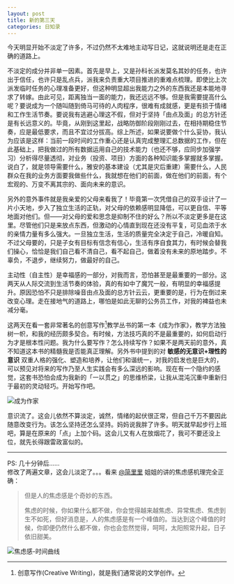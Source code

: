 ```yaml
---
layout: post
title: 新的第三天
categories: 日知录
---
```


今天明显开始不淡定了许多，不过仍然不太难地主动写日记，这就说明还是走在正确的道路上。

不淡定的成分并非单一因素。首先是早上，又是孙科长派发莫名其妙的任务，也许出于信任，也许只是乱点兵，派我来负责重大项目推进的重难点梳理。即使比上次派发临时任务的心理准备更好，但这种明显超出我能力之外的东西我还是本能地寻求了转嫁。由此可见，距离独当一面的能力，我还远远不够。但是我需要提高什么呢？要说成为一个随叫随到倚马可待的人肉程序，很难有成就感，更是有损于情绪和工作生活节奏。要说我有逃避心理这不假，但对于坚持「由点及面」的总方针还是有长远意义的。毕竟，从刚到这里起，战略防御阶段刚刚过去，在相持期稳住节奏，应是最低要求，而且不宜过分拔高。综上所述，如果说要做个什么妥协，我认为应该是这样：当前一段时间的工作重心还是认真完成整理汇总数据的工作，但在此基础上，把我做过的所有数据运用自己的技术能力（也还不够，应同步加强学习）分析得尽量透彻，对业务（投资、项目）方面的各种知识能多掌握就多掌握。说白了，就是领导需要什么，雅安的基本建设（尤其是灾后重建）需要什么，人民群众在我的业务方面要我做些什么，我就想在他们的前面，做在他们的前面，有个宏观的、万变不离其宗的、面向未来的意识。

另外的意外事件就是我亲爱的父母来看我了！毕竟第一次凭借自己的双手设计了一片小天地，步入了独立生活的正轨，对父母的依赖感明显降低，可以更自信、平等地面对他们。但——对父母的爱和思念是抑制不住的好么？所以不淡定更多是在这里。尽管他们只是来放点东西，但激动的心情直到现在还没有平复，可见血浓于水的亲情力量有多么强大。一旦独立生活，生活的质量完全决定于自己，冷暖自知。不过父母要的，只是子女有目标有信念有信心，生活有序自食其力，有时候会替我们操心，恰恰是我们自己看不清自己，看不起自己，做着没有未来的原地踏步。不辜负，不退步，继续努力，做最好的自己。

主动性（自主性）是幸福感的一部分，对我而言，恐怕甚至是最重要的一部分。这两天从人际交流到生活节奏的体验，真的有如中了魔咒一般，有明显的幸福感提升。原因恐怕不只是排除噪音由点及面的总方针云云，更重要的是，行为在倒过来改变心理。走在接地气的道路上，哪怕是如此无聊的公务员工作，对我的裨益也未减分毫。

这两天在看一套非常著名的创意写作[^1]教学丛书的第一本《成为作家》，教学方法独树一帜，和我的经历颇多契合。有时候，方法技巧真的不是最重要的，如何启动行为才是根本性问题。我为什么要写作？怎么持续写作？如果不是两天前的意外，真不知道这本书的精髓我是否能真正理解。另外书中提到的对 **敏感的无意识+理性的意识** 双重人格的强化、塑造和培养，让他们和谐统一，对我的启发也是巨大的，可以预见对将来的写作乃至人生实践会有多么深远的影响。现在有一个隐约的感觉，这套书恐怕会成为我新的「一以贯之」的思维桥梁，让我从混沌沉重中重新归于最初的灵动轻巧。开始写作吧。

![成为作家](http://img3.douban.com/lpic/s4609352.jpg "成为作家")

意识流了。这会儿依然不算淡定，诚然，情绪的起伏很正常，但自己千万不要因此随意改变行为。该怎么坚持还怎么坚持。妈妈说我胖了许多。明天就早起步行上班吧，算是在原来的「点」上加个码。这会儿又有人在放烟花了，我可不要还没上位，就先长得跟雷政富似的。

***

PS: 几十分钟后……  
修改了两遍文章，这会儿淡定了。。。看来 [@简里里](http://www.douban.com/people/58600475/) 姐姐的讲的焦虑感机理完全正确：

> 但是人的焦虑感是个奇妙的东西。
>
> 焦虑的时候，你如果什么都不做，你会觉得越来越焦虑、异常焦虑、焦虑到生不如死，但好消息是，人的焦虑感是有一个峰值的。当达到这个峰值的时候，你即便仍然什么都不做，你也会忽然觉得，呵呵，太阳照常升起，日子依旧甜美。

![焦虑感-时间曲线](http://landingtoday-pic.stor.sinaapp.com/original/1f36c328e487c47c78ba41091c47a952.jpg)

[^1]: 创意写作(Creative Writing)，就是我们通常说的文学创作。
